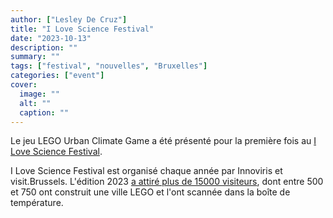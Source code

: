 ```yaml
---
author: ["Lesley De Cruz"]
title: "I Love Science Festival"
date: "2023-10-13"
description: ""
summary: ""
tags: ["festival", "nouvelles", "Bruxelles"]
categories: ["event"]
cover:
  image: ""
  alt: ""
  caption: ""
---
```


Le jeu LEGO Urban Climate Game a été présenté pour la première fois au [I Love Science Festival](https://www.ilovescience.brussels/nl/home).

I Love Science Festival est organisé chaque année par Innoviris et visit.Brussels. L'édition 2023 [a attiré plus de 15000 visiteurs](https://www.sudinfo.be/id558408/article/2022-10-16/le-festival-i-love-science-attire-15000-visiteurs-bruxelles), dont entre 500 et 750 ont construit une ville LEGO et l'ont scannée dans la boîte de température.
